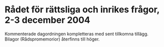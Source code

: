 # Rådet för rättsliga och inrikes frågor, 2-3 december 2004

Kommenterade dagordningen kompletteras med sent tillkomna tillägg. Bilagor (Rådspromemorior) återfinns till höger.

